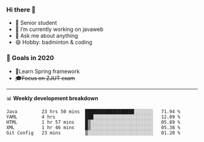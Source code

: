 

### Hi there 🐏

- 🌱 Senior student
- 🔭 I’m currently working on javaweb
- 💬 Ask me about anything
- 😄 Hobby: badminton & coding

### 🚀 Goals in 2020
+ 🍃Learn Spring framework
+ ~~🎓Focus on ZJUT exam~~
-------

📊 **Weekly development breakdown**
<!--START_SECTION:waka-->
```text
Java         23 hrs 50 mins  ██████████████████░░░░░░░   71.94 % 
YAML         4 hrs           ███░░░░░░░░░░░░░░░░░░░░░░   12.09 % 
HTML         1 hr 57 mins    █▒░░░░░░░░░░░░░░░░░░░░░░░   05.89 % 
XML          1 hr 46 mins    █▒░░░░░░░░░░░░░░░░░░░░░░░   05.38 % 
Git Config   23 mins         ▒░░░░░░░░░░░░░░░░░░░░░░░░   01.20 % 
```
<!--END_SECTION:waka-->
